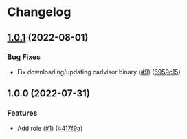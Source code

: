 # Changelog

## [1.0.1](https://github.com/nahsi/ansible-cadvisor/compare/v1.0.0...v1.0.1) (2022-08-01)


### Bug Fixes

* Fix downloading/updating cadvisor binary ([#9](https://github.com/nahsi/ansible-cadvisor/issues/9)) ([6959c15](https://github.com/nahsi/ansible-cadvisor/commit/6959c15a3a1c51d6c12cb70092abd26a8de7869f))

## 1.0.0 (2022-07-31)


### Features

* Add role ([#1](https://github.com/nahsi/ansible-cadvisor/issues/1)) ([4417f9a](https://github.com/nahsi/ansible-cadvisor/commit/4417f9ae7b533c0ed145aff7fba87bd8ac248dc5))
